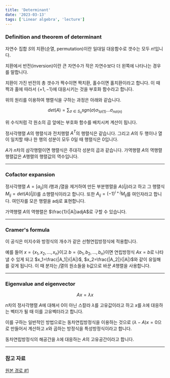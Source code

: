```yaml
---
title: 'Determinant'
date: '2023-03-13'
tags: ['Linear algebra', 'lecture']
---
```


### Definition and theorem of determinant

자연수 집합 $S$의 치환(순열, permutation)이란 일대일 대응함수로 갯수는 모두 $n!$입니다.

치환에서 반전(inversion)이란 큰 자연수가 작은 자연수보다 더 왼쪽에 나타나는 경우를 말합니다.

치환이 가진 반전의 총 갯수가 짝수이면 짝치환, 홀수이면 홀치환이라고 합니다. 이 때 짝과 홀에 따라서 $\{+1, -1\}$에 대응시키는 것을 부호화 함수라고 합니다.

위의 원리를 이용하여 행렬식을 구하는 과정은 아래와 같습니다.

$$
det(A)=\sum_{\sigma \in S_n}sgn(\sigma)\sigma_{1\sigma(1)}...\sigma_{n\sigma(n)}
$$

위 수식처럼 각 원소의 곱 앞에는 부호화 함수를 배치시켜 계산이 됩니다.

정사각행렬 $A$의 행렬식과 전치행렬 $A^T$의 행렬식은 같습니다. 그리고 $A$의 두 행이나 열이 일치할 때나 한 행의 성분이 모두 0일 때 행렬식은 0입니다.

$A$가 $n$차의 삼각행렬이면 행렬식은 주대각 성분의 곱과 같습니다. 가역행렬 $A$의 역행렬 행렬값은 $A$행렬의 행렬값의 역수입니다.

---

### Cofactor expansion

정사각행렬 $A=[a_{ij}]$의 $i$행과 $j$열을 제거하여 만든 부분행렬을 $A(i|j)$라고 하고 그 행렬식 $M_{ij}=det(A(i|j))$를 소행렬식이라고 합니다. 또한 $A_{ij}=(-1)^{i+j}M_{ij}$를 여인자라고 합니다. 여인자를 모은 행렬을 adj로 표현합니다.

가역행렬 $A$의 역행렬은 $\frac{1}{|A|}adjA$로 구할 수 있습니다.

---

### Cramer's formula

이 공식은 미지수와 방정식의 개수가 같은 선형연립방정식에 적용합니다.

예를 들어 $x=\{x_1, x_2, …, x_n\}$이고 $b=\{b_1, b_2, …, b_n\}$이면 연립방정식 $Ax=b$로 나타낼 수 있게 되고 $x_1=\frac{|A_1|}{|A|}$, $x_2=\frac{|A_2|}{|A|}$와 같이 유일해를 갖게 됩니다. 이 때 분자는 $j$열의 원소들을 b값으로 바꾼 $A$행렬을 사용합니다.

---

### Eigenvalue and eigenvector

$$
Ax=\lambda x
$$

$n$차의 정사각행렬 $A$에 대해서 0이 아닌 스칼라 $\lambda$를 고유값이라고 하고 $x$를 $\lambda$에 대응하는 벡터가 될 때 이를 고유벡터라고 합니다.

이를 구하는 일반적인 방법으로는 동차연립방정식을 이용하는 것으로 $(\lambda-A)x=0$으로 만들어서 계산하고 $x$와 곱하는 방정식을 특성방정식이라고 합니다.

동차연립방정식의 해공간을 $\lambda$에 대응하는 $A$의 고유공간이라고 합니다.

---

### 참고 자료

[원본 경로 #1](http://matrix.skku.ac.kr/2015-Album/BigBook-LinearAlgebra-2015.pdf)